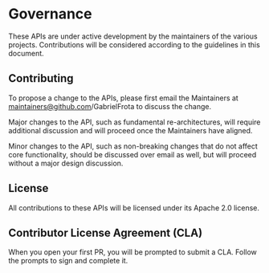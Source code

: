 # Governance

These APIs are under active development by the maintainers of the various projects. Contributions will be considered according to the guidelines in this document. 

## Contributing
To propose a change to the APIs, please first email the Maintainers at maintainers@github.com/GabrielFrota to discuss the change. 

Major changes to the API, such as fundamental re-architectures, will require additional discussion and will proceed once the Maintainers have aligned.

Minor changes to the API, such as non-breaking changes that do not affect core functionality, should be discussed over email as well, but will proceed without a major design discussion. 

## License
All contributions to these APIs will be licensed under its Apache 2.0 license.

## Contributor License Agreement (CLA)
When you open your first PR, you will be prompted to submit a CLA. Follow the prompts to sign and complete it.